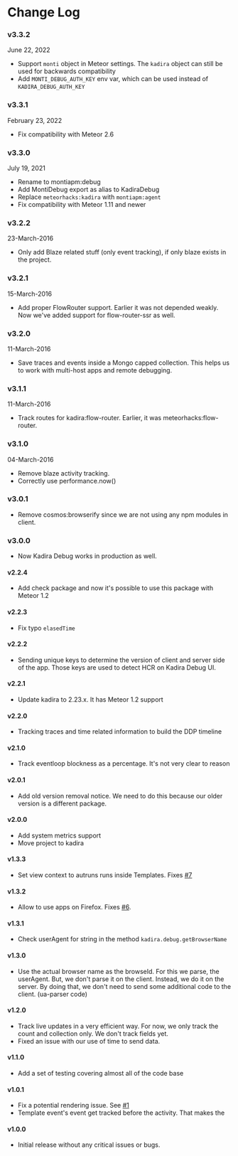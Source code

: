 # Change Log

### v3.3.2
June 22, 2022

* Support `monti` object in Meteor settings. The `kadira` object can still be used for backwards compatibility
* Add `MONTI_DEBUG_AUTH_KEY` env var, which can be used instead of `KADIRA_DEBUG_AUTH_KEY`

### v3.3.1
February 23, 2022

* Fix compatibility with Meteor 2.6

### v3.3.0
July 19, 2021

* Rename to montiapm:debug
* Add MontiDebug export as alias to KadiraDebug
* Replace `meteorhacks:kadira` with `montiapm:agent`
* Fix compatibility with Meteor 1.11 and newer

### v3.2.2
23-March-2016

* Only add Blaze related stuff (only event tracking), if only blaze exists in the project.

### v3.2.1
15-March-2016

* Add proper FlowRouter support. Earlier it was not depended weakly. Now we've added support for flow-router-ssr as well.

### v3.2.0
11-March-2016

* Save traces and events inside a Mongo capped collection. This helps us to work with multi-host apps and remote debugging.

### v3.1.1
11-March-2016

* Track routes for kadira:flow-router. Earlier, it was meteorhacks:flow-router.

### v3.1.0
04-March-2016

* Remove blaze activity tracking.
* Correctly use performance.now()

### v3.0.1
* Remove cosmos:browserify since we are not using any npm modules in client.

### v3.0.0
* Now Kadira Debug works in production as well.

#### v2.2.4
* Add check package and now it's possible to use this package with Meteor 1.2

#### v2.2.3
* Fix typo `elasedTime`

#### v2.2.2
* Sending unique keys to determine the version of client and server side of the app. Those keys are used to detect HCR on Kadira Debug UI.

#### v2.2.1
* Update kadira to 2.23.x. It has Meteor 1.2 support

#### v2.2.0
* Tracking traces and time related information to build the DDP timeline

#### v2.1.0
* Track eventloop blockness as a percentage. It's not very clear to reason

#### v2.0.1
* Add old version removal notice. We need to do this because our older version is a different package.

#### v2.0.0
* Add system metrics support
* Move project to kadira

#### v1.3.3
* Set view context to autruns runs inside Templates. Fixes [#7](https://github.com/meteorhacks/kadira-debug/issues/6)

#### v1.3.2

* Allow to use apps on Firefox. Fixes [#6](https://github.com/meteorhacks/kadira-debug/issues/6).

#### v1.3.1

* Check userAgent for string in the method `kadira.debug.getBrowserName`

#### v1.3.0
* Use the actual browser name as the browseId. For this we parse, the userAgent. But, we don't parse it on the client. Instead, we do it on the server. By doing that, we don't need to send some additional code to the client. (ua-parser code)

#### v1.2.0
* Track live updates in a very efficient way. For now, we only track the count and collection only. We don't track fields yet.
* Fixed an issue with our use of time to send data.

#### v1.1.0
* Add a set of testing covering almost all of the code base

#### v1.0.1

* Fix a potential rendering issue. See [#1](https://github.com/meteorhacks/kadira-debug/issues/1)
* Template event's event get tracked before the activity. That makes the

#### v1.0.0

* Initial release without any critical issues or bugs.
